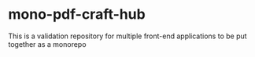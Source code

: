 # mono-pdf-craft-hub
This is a validation repository for multiple front-end applications to be put together as a monorepo
